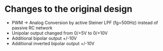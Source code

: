 <h1>Changes to the original design</h1>
<ul>
	<li>PWM -> Analog Conversion by active Steiner LPF (fg=500Hz) instead of passive RC network</li>
	<li>Unipolar output changed from 0/+5V to 0/+10V</li>
	<li>Additional bipolar output +/-10V</li>
	<li>Additional inverted bipolar output +/-10V</li>
</ul>
